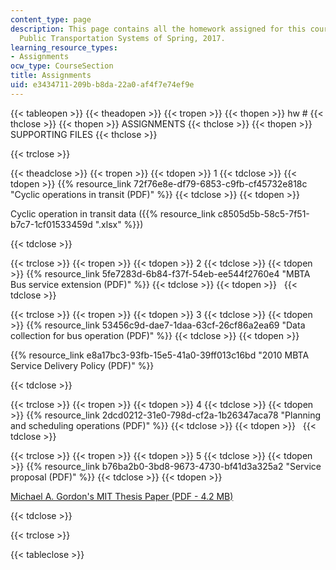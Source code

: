 ```yaml
---
content_type: page
description: This page contains all the homework assigned for this course of MIT 1.258
  Public Transportation Systems of Spring, 2017.
learning_resource_types:
- Assignments
ocw_type: CourseSection
title: Assignments
uid: e3434711-209b-b8da-22a0-af4f7e74ef9e
---
```


{{< tableopen >}}
{{< theadopen >}}
{{< tropen >}}
{{< thopen >}}
hw #
{{< thclose >}}
{{< thopen >}}
ASSIGNMENTS
{{< thclose >}}
{{< thopen >}}
SUPPORTING FILES
{{< thclose >}}

{{< trclose >}}

{{< theadclose >}}
{{< tropen >}}
{{< tdopen >}}
1
{{< tdclose >}}
{{< tdopen >}}
{{% resource_link 72f76e8e-df79-6853-c9fb-cf45732e818c "Cyclic operations in transit (PDF)" %}}
{{< tdclose >}}
{{< tdopen >}}


Cyclic operation in transit data ({{% resource_link c8505d5b-58c5-7f51-b7c7-1cf01533459d ".xlsx" %}})


{{< tdclose >}}

{{< trclose >}}
{{< tropen >}}
{{< tdopen >}}
2
{{< tdclose >}}
{{< tdopen >}}
{{% resource_link 5fe7283d-6b84-f37f-54eb-ee544f2760e4 "MBTA Bus service extension (PDF)" %}}
{{< tdclose >}}
{{< tdopen >}}
 
{{< tdclose >}}

{{< trclose >}}
{{< tropen >}}
{{< tdopen >}}
3
{{< tdclose >}}
{{< tdopen >}}
{{% resource_link 53456c9d-dae7-1daa-63cf-26cf86a2ea69 "Data collection for bus operation (PDF)" %}}
{{< tdclose >}}
{{< tdopen >}}


{{% resource_link e8a17bc3-93fb-15e5-41a0-39ff013c16bd "2010 MBTA Service Delivery Policy (PDF)" %}}


{{< tdclose >}}

{{< trclose >}}
{{< tropen >}}
{{< tdopen >}}
4
{{< tdclose >}}
{{< tdopen >}}
{{% resource_link 2dcd0212-31e0-798d-cf2a-1b26347aca78 "Planning and scheduling operations (PDF)" %}}
{{< tdclose >}}
{{< tdopen >}}
 
{{< tdclose >}}

{{< trclose >}}
{{< tropen >}}
{{< tdopen >}}
5
{{< tdclose >}}
{{< tdopen >}}
{{% resource_link b76ba2b0-3bd8-9673-4730-bf41d3a325a2 "Service proposal (PDF)" %}}
{{< tdclose >}}
{{< tdopen >}}


[Michael A. Gordon's MIT Thesis Paper (PDF - 4.2 MB)](https://dspace.mit.edu/bitstream/handle/1721.1/99547/925486156-MIT.pdf;sequence=1)


{{< tdclose >}}

{{< trclose >}}

{{< tableclose >}}